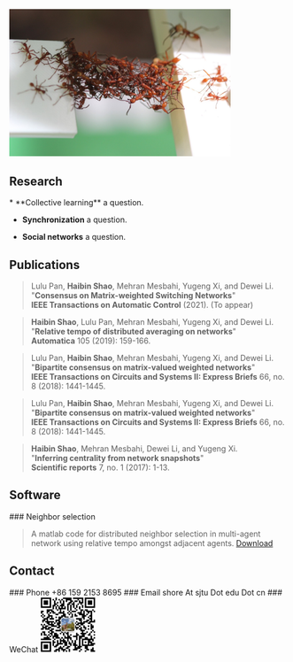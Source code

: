 <img src="./images/swarms-ants.jpeg" width="400"/>
<h2 id="Research">Research</h2>
*  **Collective learning** a question.  

* **Synchronization** a question.  

* **Social networks** a question.

<h2 id="Publications">Publications</h2>

> Lulu Pan, **Haibin Shao**, Mehran Mesbahi, Yugeng Xi, and Dewei Li.
>  "**Consensus on Matrix-weighted Switching Networks**"   
>  **IEEE Transactions on Automatic Control** (2021). (To appear)

> **Haibin Shao**, Lulu Pan, Mehran Mesbahi, Yugeng Xi, and Dewei Li.   
>  "**Relative tempo of distributed averaging on networks**"   
>  **Automatica** 105 (2019): 159-166.  

> Lulu Pan, **Haibin Shao**, Mehran Mesbahi, Yugeng Xi, and Dewei Li.   
> "**Bipartite consensus on matrix-valued weighted networks**"   
>  **IEEE Transactions on Circuits and Systems II: Express Briefs** 66, no. 8 (2018): 1441-1445.  

> Lulu Pan, **Haibin Shao**, Mehran Mesbahi, Yugeng Xi, and Dewei Li.   
> "**Bipartite consensus on matrix-valued weighted networks**"   
>  **IEEE Transactions on Circuits and Systems II: Express Briefs** 66, no. 8 (2018): 1441-1445.  

> **Haibin Shao**, Mehran Mesbahi, Dewei Li, and Yugeng Xi.   
> "**Inferring centrality from network snapshots**"   
> **Scientific reports** 7, no. 1 (2017): 1-13.  

<h2 id="Software">Software</h2>
### Neighbor selection

> A matlab code for distributed neighbor selection in multi-agent network using relative tempo amongst adjacent agents. [Download](./codes/neighbor-selection/main.zip)

<h2 id="Contact">Contact</h2>
### Phone
+86 159 2153 8695
### Email
shore At sjtu Dot edu Dot cn
### WeChat
<img src="./images/qr.png" width="100" height="100"/>